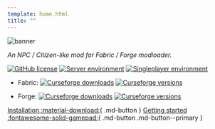 ```yaml
---
template: home.html
title: ""
---
```


![banner](./assets/img/banner.svg)

*An NPC / Citizen-like mod for Fabric / Forge modloader.*

[![GitHub license](https://img.shields.io/github/license/samolego/Taterzens?style=flat-square)](https://github.com/samolego/Taterzens/blob/master/LICENSE)
[![Server environment](https://img.shields.io/badge/Environment-server-blue?style=flat-square)](https://github.com/samolego/Taterzens)
[![Singleplayer environment](https://img.shields.io/badge/Environment-singleplayer-yellow?style=flat-square)](https://github.com/samolego/Taterzens)

* Fabric: [![Curseforge downloads](http://cf.way2muchnoise.eu/full_446499_downloads.svg)](https://www.curseforge.com/minecraft/mc-mods/taterzens)
[![Curseforge versions](http://cf.way2muchnoise.eu/versions/For_446499_all.svg)](https://www.curseforge.com/minecraft/mc-mods/taterzens)

* Forge: [![Curseforge downloads](http://cf.way2muchnoise.eu/full_473071_downloads.svg)](https://www.curseforge.com/minecraft/mc-mods/taterzens-forge)
[![Curseforge versions](http://cf.way2muchnoise.eu/versions/For_473071_all.svg)](https://www.curseforge.com/minecraft/mc-mods/taterzens-forge)

[Installation :material-download:](installation){ .md-button }
[Getting started :fontawesome-solid-gamepad:](getting_started){ .md-button .md-button--primary }
